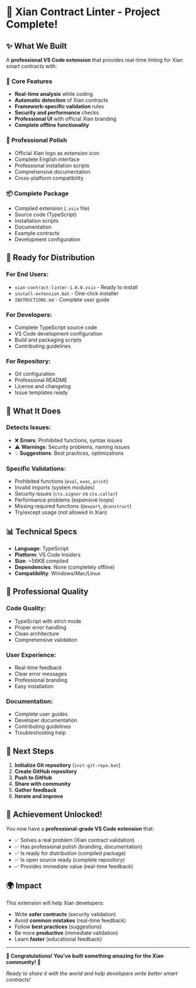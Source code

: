 # 🎉 Xian Contract Linter - Project Complete!

## ✨ What We Built

A **professional VS Code extension** that provides real-time linting for Xian smart contracts with:

### 🔧 **Core Features**
- **Real-time analysis** while coding
- **Automatic detection** of Xian contracts
- **Framework-specific validation** rules
- **Security and performance** checks
- **Professional UI** with official Xian branding
- **Complete offline functionality**

### 🎨 **Professional Polish**
- Official Xian logo as extension icon
- Complete English interface
- Professional installation scripts
- Comprehensive documentation
- Cross-platform compatibility

### 📦 **Complete Package**
- Compiled extension (`.vsix` file)
- Source code (TypeScript)
- Installation scripts
- Documentation
- Example contracts
- Development configuration

## 🚀 **Ready for Distribution**

### **For End Users:**
- `xian-contract-linter-1.0.0.vsix` - Ready to install
- `install-extension.bat` - One-click installer
- `INSTRUCTIONS.md` - Complete user guide

### **For Developers:**
- Complete TypeScript source code
- VS Code development configuration
- Build and packaging scripts
- Contributing guidelines

### **For Repository:**
- Git configuration
- Professional README
- License and changelog
- Issue templates ready

## 🎯 **What It Does**

### **Detects Issues:**
- ❌ **Errors**: Prohibited functions, syntax issues
- ⚠️ **Warnings**: Security problems, naming issues  
- 💡 **Suggestions**: Best practices, optimizations

### **Specific Validations:**
- Prohibited functions (`eval`, `exec`, `print`)
- Invalid imports (system modules)
- Security issues (`ctx.signer` vs `ctx.caller`)
- Performance problems (expensive loops)
- Missing required functions (`@export`, `@construct`)
- Try/except usage (not allowed in Xian)

## 📊 **Technical Specs**

- **Language**: TypeScript
- **Platform**: VS Code Insiders
- **Size**: ~56KB compiled
- **Dependencies**: None (completely offline)
- **Compatibility**: Windows/Mac/Linux

## 🌟 **Professional Quality**

### **Code Quality:**
- TypeScript with strict mode
- Proper error handling
- Clean architecture
- Comprehensive validation

### **User Experience:**
- Real-time feedback
- Clear error messages
- Professional branding
- Easy installation

### **Documentation:**
- Complete user guides
- Developer documentation
- Contributing guidelines
- Troubleshooting help

## 🚀 **Next Steps**

1. **Initialize Git repository** (`init-git-repo.bat`)
2. **Create GitHub repository**
3. **Push to GitHub**
4. **Share with community**
5. **Gather feedback**
6. **Iterate and improve**

## 🎉 **Achievement Unlocked!**

You now have a **professional-grade VS Code extension** that:

- ✅ Solves a real problem (Xian contract validation)
- ✅ Has professional polish (branding, documentation)
- ✅ Is ready for distribution (compiled package)
- ✅ Is open source ready (complete repository)
- ✅ Provides immediate value (real-time feedback)

## 🌍 **Impact**

This extension will help Xian developers:
- Write **safer contracts** (security validation)
- Avoid **common mistakes** (real-time feedback)
- Follow **best practices** (suggestions)
- Be more **productive** (immediate validation)
- Learn **faster** (educational feedback)

---

**🚀 Congratulations! You've built something amazing for the Xian community! 🎉**

*Ready to share it with the world and help developers write better smart contracts!*